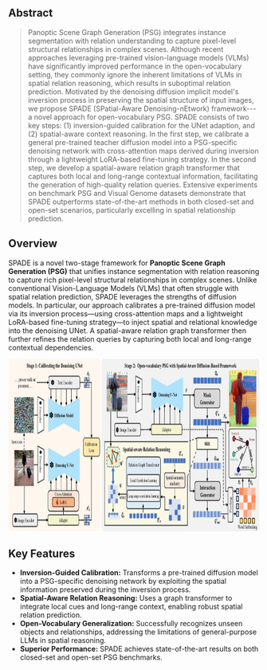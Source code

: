 ## Abstract

>Panoptic Scene Graph Generation (PSG) integrates instance segmentation with relation understanding to capture pixel-level structural relationships in complex scenes. Although recent approaches leveraging pre-trained vision-language models (VLMs) have significantly improved performance in the open-vocabulary setting, they commonly ignore the  inherent limitations of VLMs in spatial relation reasoning, which results in suboptimal relation prediction. Motivated by the denoising diffusion implicit model's inversion process in preserving the spatial structure of input images, we propose SPADE (SPatial-Aware Denoising-nEtwork) framework---a novel approach for open-vocabulary PSG. SPADE consists of two key steps: (1) inversion-guided calibration for the UNet adaption, and (2) spatial-aware context reasoning. In the first step, we calibrate a general pre-trained teacher diffusion model into a PSG-specific denoising network with cross-attention maps derived during inversion through a lightweight LoRA-based fine-tuning strategy. In the second step, we develop a spatial-aware relation graph transformer that captures both local and long-range contextual information, facilitating the generation of high-quality relation queries. Extensive experiments on benchmark PSG and Visual Genome datasets demonstrate that SPADE outperforms state-of-the-art methods in both closed-set and open-set scenarios, particularly excelling in spatial relationship prediction.


## Overview

SPADE is a novel two-stage framework for **Panoptic Scene Graph Generation (PSG)** that unifies instance segmentation with relation reasoning to capture rich pixel-level structural relationships in complex scenes. Unlike conventional Vision-Language Models (VLMs) that often struggle with spatial relation prediction, SPADE leverages the strengths of diffusion models. In particular, our approach calibrates a pre-trained diffusion model via its inversion process—using cross-attention maps and a lightweight LoRA-based fine-tuning strategy—to inject spatial and relational knowledge into the denoising UNet. A spatial-aware relation graph transformer then further refines the relation queries by capturing both local and long-range contextual dependencies.

<img src="Figure/model.jpg" align="center" width="830" height="350">


## Key Features

- **Inversion-Guided Calibration:** Transforms a pre-trained diffusion model into a PSG-specific denoising network by exploiting the spatial information preserved during the inversion process.
- **Spatial-Aware Relation Reasoning:** Uses a graph transformer to integrate local cues and long-range context, enabling robust spatial relation prediction.
- **Open-Vocabulary Generalization:** Successfully recognizes unseen objects and relationships, addressing the limitations of general-purpose LLMs in spatial reasoning.
- **Superior Performance:** SPADE achieves state-of-the-art results on both closed-set and open-set PSG benchmarks.






